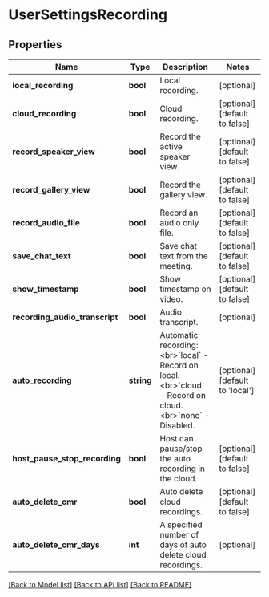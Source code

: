 # UserSettingsRecording

## Properties
Name | Type | Description | Notes
------------ | ------------- | ------------- | -------------
**local_recording** | **bool** | Local recording. | [optional] 
**cloud_recording** | **bool** | Cloud recording. | [optional] [default to false]
**record_speaker_view** | **bool** | Record the active speaker view. | [optional] [default to false]
**record_gallery_view** | **bool** | Record the gallery view. | [optional] [default to false]
**record_audio_file** | **bool** | Record an audio only file. | [optional] [default to false]
**save_chat_text** | **bool** | Save chat text from the meeting. | [optional] [default to false]
**show_timestamp** | **bool** | Show timestamp on video. | [optional] [default to false]
**recording_audio_transcript** | **bool** | Audio transcript. | [optional] 
**auto_recording** | **string** | Automatic recording:&lt;br&gt;&#x60;local&#x60; - Record on local.&lt;br&gt;&#x60;cloud&#x60; - Record on cloud.&lt;br&gt;&#x60;none&#x60; - Disabled. | [optional] [default to 'local']
**host_pause_stop_recording** | **bool** | Host can pause/stop the auto recording in the cloud. | [optional] [default to false]
**auto_delete_cmr** | **bool** | Auto delete cloud recordings. | [optional] [default to false]
**auto_delete_cmr_days** | **int** | A specified number of days of auto delete cloud recordings. | [optional] 

[[Back to Model list]](../README.md#documentation-for-models) [[Back to API list]](../README.md#documentation-for-api-endpoints) [[Back to README]](../README.md)


